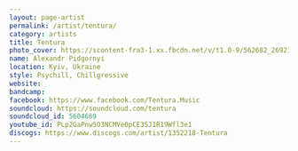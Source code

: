 ```yaml
---
layout: page-artist
permalink: /artist/tentura/
category: artists
title: Tentura
photo_cover: https://scontent-fra3-1.xx.fbcdn.net/v/t1.0-9/562682_269214476516339_2045088094_n.jpg?oh=95bed7f3d1a492c9ec5f8de26c408359&oe=59B36901
name: Alexandr Pidgornyi
location: Kyiv, Ukraine
style: Psychill, Chillgressive
website: 
bandcamp: 
facebook: https://www.facebook.com/Tentura.Music
soundcloud: https://soundcloud.com/tentura
soundcloud_id: 5604669
youtube_id: PLp2GaPnw5O3NCMVeOpCE35J1R19Wfl3e1
discogs: https://www.discogs.com/artist/1352218-Tentura
---
```

